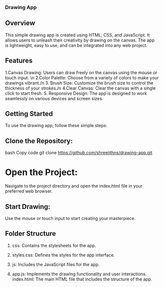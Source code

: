### Drawing App
## Overview
This simple drawing app is created using HTML, CSS, and JavaScript. It allows users to unleash their creativity by drawing on the canvas. The app is lightweight, easy to use, and can be integrated into any web project.

## Features
1.Canvas Drawing: Users can draw freely on the canvas using the mouse or touch input. \n
2.Color Palette: Choose from a variety of colors to make your drawings vibrant./n
3. Brush Size: Customize the brush size to control the thickness of your strokes./n
4.Clear Canvas: Clear the canvas with a single click to start fresh.
5. Responsive Design: The app is designed to work seamlessly on various devices and screen sizes.
## Getting Started
To use the drawing app, follow these simple steps:

## Clone the Repository:

bash
Copy code
git clone https://github.com/shreejithns/drawing-app.git
# Open the Project:
Navigate to the project directory and open the index.html file in your preferred web browser.

## Start Drawing:
Use the mouse or touch input to start creating your masterpiece.

## Folder Structure
1. css: Contains the stylesheets for the app.

2.  styles.css: Defines the styles for the app interface.
3. js: Includes the JavaScript files for the app.

4. app.js: Implements the drawing functionality and user interactions.
index.html: The main HTML file that includes the structure of the app.



